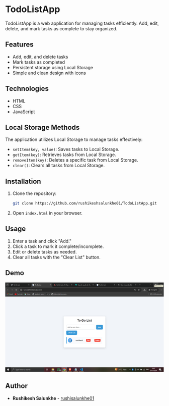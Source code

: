 ﻿
# TodoListApp

TodoListApp is a web application for managing tasks efficiently. Add, edit, delete, and mark tasks as complete to stay organized.

## Features

- Add, edit, and delete tasks
- Mark tasks as completed
- Persistent storage using Local Storage
- Simple and clean design with icons

## Technologies

- HTML
- CSS
- JavaScript

## Local Storage Methods

The application utilizes Local Storage to manage tasks effectively:

- `setItem(key, value)`: Saves tasks to Local Storage.
- `getItem(key)`: Retrieves tasks from Local Storage.
- `removeItem(key)`: Deletes a specific task from Local Storage.
- `clear()`: Clears all tasks from Local Storage.

## Installation

1. Clone the repository:
   ```bash
   git clone https://github.com/rushikeshsalunkhe01/TodoListApp.git
   ```
2. Open `index.html` in your browser.

## Usage

1. Enter a task and click "Add."
2. Click a task to mark it complete/incomplete.
3. Edit or delete tasks as needed.
4. Clear all tasks with the "Clear List" button.

## Demo

![Demo Screenshot](/Screenshot.png)


## Author

- **Rushikesh Salunkhe** - [rushisalunkhe01](https://github.com/rushikeshsalunkhe01)
```

